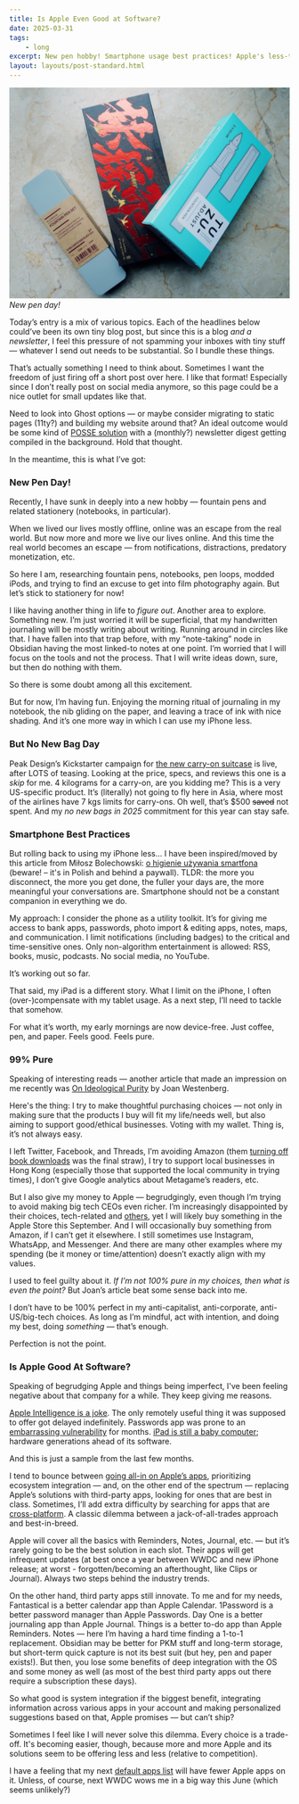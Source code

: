 ```yaml
---
title: Is Apple Even Good at Software?
date: 2025-03-31
tags: 
    - long
excerpt: New pen hobby! Smartphone usage best practices! Apple's less-than-best practices. A couple of interesting reads!
layout: layouts/post-standard.html
---
```

![New pen day!](/assets/images/newpenday.jpeg)
*New pen day!*

Today’s entry is a mix of various topics. Each of the headlines below could’ve been its own tiny blog post, but since this is a blog *and a newsletter*, I feel this pressure of not spamming your inboxes with tiny stuff — whatever I send out needs to be substantial. So I bundle these things.

That’s actually something I need to think about. Sometimes I want the freedom of just firing off a short post over here. I like that format! Especially since I don’t really post on social media anymore, so this page could be a nice outlet for small updates like that.

Need to look into Ghost options — or maybe consider migrating to static pages (11ty?) and building my website around that? An ideal outcome would be some kind of [POSSE solution](https://www.citationneeded.news/posse/?ref=metagame.hk) with a (monthly?) newsletter digest getting compiled in the background. Hold that thought.

In the meantime, this is what I’ve got:

### New Pen Day!

Recently, I have sunk in deeply into a new hobby — fountain pens and related stationery (notebooks, in particular).

When we lived our lives mostly offline, online was an escape from the real world. But now more and more we live our lives online. And this time the real world becomes an escape — from notifications, distractions, predatory monetization, etc.

So here I am, researching fountain pens, notebooks, pen loops, modded iPods, and trying to find an excuse to get into film photography again. But let’s stick to stationery for now!

I like having another thing in life to *figure out*. Another area to explore. Something new. I’m just worried it will be superficial, that my handwritten journaling will be mostly writing about writing. Running around in circles like that. I have fallen into that trap before, with my “note-taking” node in Obsidian having the most linked-to notes at one point. I’m worried that I will focus on the tools and not the process. That I will write ideas down, sure, but then do nothing with them.

So there is some doubt among all this excitement.

But for now, I’m having fun. Enjoying the morning ritual of journaling in my notebook, the nib gliding on the paper, and leaving a trace of ink with nice shading. And it’s one more way in which I can use my iPhone less.

### But No New Bag Day

Peak Design’s Kickstarter campaign for [the new carry-on suitcase](https://www.kickstarter.com/projects/peak-design/roller-pro-carry-on-luggage-by-peak-design?ref=metagame.hk) is live, after LOTS of teasing. Looking at the price, specs, and reviews this one is a *skip* for me. 4 kilograms for a carry-on, are you kidding me? This is a very US-specific product. It’s (literally) not going to fly here in Asia, where most of the airlines have 7 kgs limits for carry-ons. Oh well, that’s $500 ~~saved~~ not spent. And my *no new bags in 2025* commitment for this year can stay safe.

### Smartphone Best Practices

But rolling back to using my iPhone less… I have been inspired/moved by this article from Miłosz Bolechowski: [o higienie używania smartfona](https://www.powoli.blog/o-higienie-uzywania-smartfona/?ref=metagame.hk) (beware! – it's in Polish and behind a paywall). TLDR: the more you disconnect, the more you get done, the fuller your days are, the more meaningful your conversations are. Smartphone should not be a constant companion in everything we do.

My approach: I consider the phone as a utility toolkit. It’s for giving me access to bank apps, passwords, photo import & editing apps, notes, maps, and communication. I limit notifications (including badges) to the critical and time-sensitive ones. Only non-algorithm entertainment is allowed: RSS, books, music, podcasts. No social media, no YouTube.

It’s working out so far.

That said, my iPad is a different story. What I limit on the iPhone, I often (over-)compensate with my tablet usage. As a next step, I’ll need to tackle that somehow.

For what it’s worth, my early mornings are now device-free. Just coffee, pen, and paper. Feels good. Feels pure.

### 99% Pure

Speaking of interesting reads — another article that made an impression on me recently was [On Ideological Purity](https://www.joanwestenberg.com/on-ideological-purity/?ref=metagame.hk) by Joan Westenberg.

Here's the thing: I try to make thoughtful purchasing choices — not only in making sure that the products I buy will fit my life/needs well, but also aiming to support good/ethical businesses. Voting with my wallet. Thing is, it’s not always easy.

I left Twitter, Facebook, and Threads, I’m avoiding Amazon (them [turning off book downloads](https://www.theverge.com/news/612898/amazon-removing-kindle-book-download-transfer-usb?ref=metagame.hk) was the final straw), I try to support local businesses in Hong Kong (especially those that supported the local community in trying times), I don’t give Google analytics about Metagame’s readers, etc.

But I also give my money to Apple — begrudgingly, even though I’m trying to avoid making big tech CEOs even richer. I’m increasingly disappointed by their choices, tech-related and [others](https://www.theverge.com/2025/1/3/24335290/apple-donation-donald-trump-inauguration-tim-cook?ref=metagame.hk), yet I will likely buy something in the Apple Store this September. And I will occasionally buy something from Amazon, if I can’t get it elsewhere. I still sometimes use Instagram, WhatsApp, and Messenger. And there are many other examples where my spending (be it money or time/attention) doesn’t exactly align with my values.

I used to feel guilty about it. *If I’m not 100% pure in my choices, then what is even the point?* But Joan’s article beat some sense back into me.

I don’t have to be 100% perfect in my anti-capitalist, anti-corporate, anti-US/big-tech choices. As long as I’m mindful, act with intention, and doing my best, doing *something* — that’s enough.

Perfection is not the point.

### Is Apple Good At Software?

Speaking of begrudging Apple and things being imperfect, I've been feeling negative about that company for a while. They keep giving me reasons.

[Apple Intelligence is a joke](https://www.theverge.com/news/629940/apple-siri-robby-walker-delayed-ai-features?ref=metagame.hk). The only remotely useful thing it was supposed to offer got delayed indefinitely. Passwords app was prone to an [embarrassing vulnerability](https://9to5mac.com/2025/03/18/apples-passwords-app-was-vulnerable-to-phishing-attacks-for-nearly-three-months-after-launch/?ref=metagame.hk) for months. [iPad is still a baby computer](https://www.macstories.net/stories/not-an-ipad-pro-review/?ref=metagame.hk); hardware generations ahead of its software.

And this is just a sample from the last few months.

I tend to bounce between [going all-in on Apple’s apps](/posts/2024-08-13-ios-18-public-beta-personal-computing-tools-audit/), prioritizing ecosystem integration — and, on the other end of the spectrum — replacing Apple’s solutions with third-party apps, looking for ones that are best in class. Sometimes, I’ll add extra difficulty by searching for apps that are [cross-platform](https://ljpuk.net/2025/03/27/a-move-to-cross-platform-apps-and-services/?ref=metagame.hk). A classic dilemma between a jack-of-all-trades approach and best-in-breed.

Apple will cover all the basics with Reminders, Notes, Journal, etc. — but it’s rarely going to be the best solution in each slot. Their apps will get infrequent updates (at best once a year between WWDC and new iPhone release; at worst - forgotten/becoming an afterthought, like Clips or Journal). Always two steps behind the industry trends.

On the other hand, third party apps still innovate. To me and for my needs, Fantastical is a better calendar app than Apple Calendar. 1Password is a better password manager than Apple Passwords. Day One is a better journaling app than Apple Journal. Things is a better to-do app than Apple Reminders. Notes — here I’m having a hard time finding a 1-to-1 replacement. Obsidian may be better for PKM stuff and long-term storage, but short-term quick capture is not its best suit (but hey, pen and paper exists!). But then, you lose some benefits of deep integration with the OS and some money as well (as most of the best third party apps out there require a subscription these days).

So what good is system integration if the biggest benefit, integrating information across various apps in your account and making personalized suggestions based on that, Apple promises — but can’t ship?

Sometimes I feel like I will never solve this dilemma. Every choice is a trade-off. It's becoming easier, though, because more and more Apple and its solutions seem to be offering less and less (relative to competition).

I have a feeling that my next [default apps list](/posts/2025-01-09-default-apps-for-2025/) will have fewer Apple apps on it. Unless, of course, next WWDC wows me in a big way this June (which seems unlikely?)